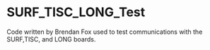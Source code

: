 # SURF_TISC_LONG_Test
Code written by Brendan Fox used to test communications with the SURF,TISC, and LONG boards.
